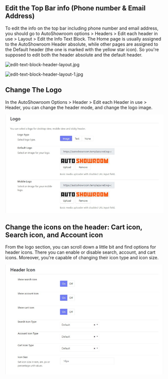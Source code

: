 ## Edit the Top Bar info (Phone number & Email Address)
To edit the info on the top bar including phone number and email address, you should go to AutoShowroom options > Headers > Edit each header in use > Layout > Edit the Info Text Block.
The Home page is usually assigned to the AutoShowroom Header absolute, while other pages are assigned to the Default header (the one is marked with the yellow star icon). So you're supposed to edit both the  header absolute and the default header. 

![edit-text-block-header-layout.jpg](img/edit-text-block-header-layout.jpg)

![edit-text-block-header-layout-1.jpg](img/edit-text-block-header-layout-1.jpg)

## Change The Logo
In the AutoShowroom Options > Header > Edit each Header in use > Header, you can change the header mode, and change the logo image.

![change-auto-logo.jfif](img/change-auto-logo.jfif)

## Change the icons on the header: Cart icon, Search icon, and Account icon

From the logo section, you can scroll down a little bit and find options for header icons.
There you can enable or disable search, account, and cart icons. Moreover, you're capable of changing their icon type and icon size. 

![auto-header-icons.jfif](img/auto-header-icons.jfif)